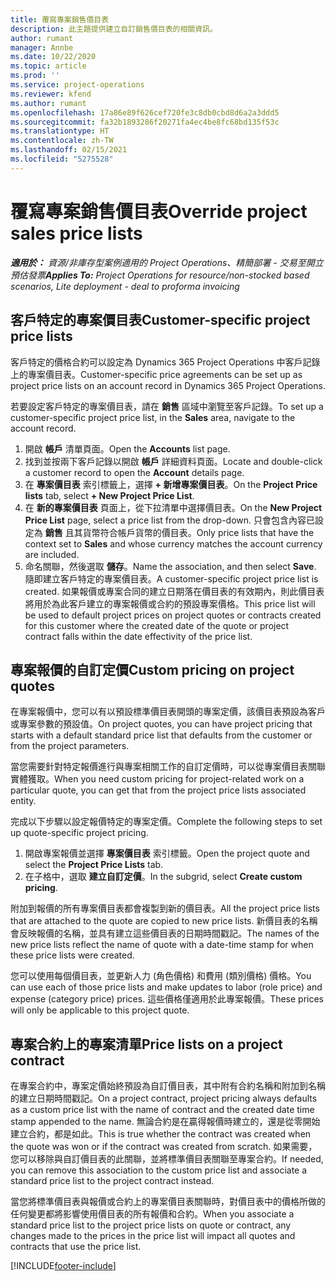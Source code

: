 ```yaml
---
title: 覆寫專案銷售價目表
description: 此主題提供建立自訂銷售價目表的相關資訊。
author: rumant
manager: Annbe
ms.date: 10/22/2020
ms.topic: article
ms.prod: ''
ms.service: project-operations
ms.reviewer: kfend
ms.author: rumant
ms.openlocfilehash: 17a86e89f626cef720fe3c8db0cbd8d6a2a3ddd5
ms.sourcegitcommit: fa32b1893286f20271fa4ec4be8fc68bd135f53c
ms.translationtype: HT
ms.contentlocale: zh-TW
ms.lasthandoff: 02/15/2021
ms.locfileid: "5275528"
---
```

# <a name="override-project-sales-price-lists"></a><span data-ttu-id="3abb6-103">覆寫專案銷售價目表</span><span class="sxs-lookup"><span data-stu-id="3abb6-103">Override project sales price lists</span></span>

<span data-ttu-id="3abb6-104">_**適用於：** 資源/非庫存型案例適用的 Project Operations、精簡部署 - 交易至開立預估發票_</span><span class="sxs-lookup"><span data-stu-id="3abb6-104">_**Applies To:** Project Operations for resource/non-stocked based scenarios, Lite deployment - deal to proforma invoicing_</span></span>

## <a name="customer-specific-project-price-lists"></a><span data-ttu-id="3abb6-105">客戶特定的專案價目表</span><span class="sxs-lookup"><span data-stu-id="3abb6-105">Customer-specific project price lists</span></span>

<span data-ttu-id="3abb6-106">客戶特定的價格合約可以設定為 Dynamics 365 Project Operations 中客戶記錄上的專案價目表。</span><span class="sxs-lookup"><span data-stu-id="3abb6-106">Customer-specific price agreements can be set up as project price lists on an account record in Dynamics 365 Project Operations.</span></span>

<span data-ttu-id="3abb6-107">若要設定客戶特定的專案價目表，請在 **銷售** 區域中瀏覽至客戶記錄。</span><span class="sxs-lookup"><span data-stu-id="3abb6-107">To set up a customer-specific project price list, in the **Sales** area, navigate to the account record.</span></span>

1. <span data-ttu-id="3abb6-108">開啟 **帳戶** 清單頁面。</span><span class="sxs-lookup"><span data-stu-id="3abb6-108">Open the **Accounts** list page.</span></span>
2. <span data-ttu-id="3abb6-109">找到並按兩下客戶記錄以開啟 **帳戶** 詳細資料頁面。</span><span class="sxs-lookup"><span data-stu-id="3abb6-109">Locate and double-click a customer record to open the **Account** details page.</span></span>
3. <span data-ttu-id="3abb6-110">在 **專案價目表** 索引標籤上，選擇 **+ 新增專案價目表**。</span><span class="sxs-lookup"><span data-stu-id="3abb6-110">On the **Project Price lists** tab, select **+ New Project Price List**.</span></span>
4. <span data-ttu-id="3abb6-111">在 **新的專案價目表** 頁面上，從下拉清單中選擇價目表。</span><span class="sxs-lookup"><span data-stu-id="3abb6-111">On the **New Project Price List** page, select a price list from the drop-down.</span></span> <span data-ttu-id="3abb6-112">只會包含內容已設定為 **銷售** 且其貨幣符合帳戶貨幣的價目表。</span><span class="sxs-lookup"><span data-stu-id="3abb6-112">Only price lists that have the context set to **Sales** and whose currency matches the account currency are included.</span></span>
5. <span data-ttu-id="3abb6-113">命名關聯，然後選取 **儲存**。</span><span class="sxs-lookup"><span data-stu-id="3abb6-113">Name the association, and then select **Save**.</span></span> <span data-ttu-id="3abb6-114">隨即建立客戶特定的專案價目表。</span><span class="sxs-lookup"><span data-stu-id="3abb6-114">A customer-specific project price list is created.</span></span> <span data-ttu-id="3abb6-115">如果報價或專案合同的建立日期落在價目表的有效期內，則此價目表將用於為此客戶建立的專案報價或合約的預設專案價格。</span><span class="sxs-lookup"><span data-stu-id="3abb6-115">This price list will be used to default project prices on project quotes or contracts created for this customer where the created date of the quote or project contract falls within the date effectivity of the price list.</span></span>

## <a name="custom-pricing-on-project-quotes"></a><span data-ttu-id="3abb6-116">專案報價的自訂定價</span><span class="sxs-lookup"><span data-stu-id="3abb6-116">Custom pricing on project quotes</span></span>

<span data-ttu-id="3abb6-117">在專案報價中，您可以有以預設標準價目表開頭的專案定價，該價目表預設為客戶或專案參數的預設值。</span><span class="sxs-lookup"><span data-stu-id="3abb6-117">On project quotes, you can have project pricing that starts with a default standard price list that defaults from the customer or from the project parameters.</span></span>

<span data-ttu-id="3abb6-118">當您需要針對特定報價進行與專案相關工作的自訂定價時，可以從專案價目表關聯實體獲取。</span><span class="sxs-lookup"><span data-stu-id="3abb6-118">When you need custom pricing for project-related work on a particular quote, you can get that from the project price lists associated entity.</span></span>

<span data-ttu-id="3abb6-119">完成以下步驟以設定報價特定的專案定價。</span><span class="sxs-lookup"><span data-stu-id="3abb6-119">Complete the following steps to set up quote-specific project pricing.</span></span>

1. <span data-ttu-id="3abb6-120">開啟專案報價並選擇 **專案價目表** 索引標籤。</span><span class="sxs-lookup"><span data-stu-id="3abb6-120">Open the project quote and select the **Project Price Lists** tab.</span></span>
2. <span data-ttu-id="3abb6-121">在子格中，選取 **建立自訂定價**。</span><span class="sxs-lookup"><span data-stu-id="3abb6-121">In the subgrid, select **Create custom pricing**.</span></span>

<span data-ttu-id="3abb6-122">附加到報價的所有專案價目表都會複製到新的價目表。</span><span class="sxs-lookup"><span data-stu-id="3abb6-122">All the project price lists that are attached to the quote are copied to new price lists.</span></span> <span data-ttu-id="3abb6-123">新價目表的名稱會反映報價的名稱，並具有建立這些價目表的日期時間戳記。</span><span class="sxs-lookup"><span data-stu-id="3abb6-123">The names of the new price lists reflect the name of quote with a date-time stamp for when these price lists were created.</span></span>

<span data-ttu-id="3abb6-124">您可以使用每個價目表，並更新人力 (角色價格) 和費用 (類別價格) 價格。</span><span class="sxs-lookup"><span data-stu-id="3abb6-124">You can use each of those price lists and make updates to labor (role price) and expense (category price) prices.</span></span> <span data-ttu-id="3abb6-125">這些價格僅適用於此專案報價。</span><span class="sxs-lookup"><span data-stu-id="3abb6-125">These prices will only be applicable to this project quote.</span></span>

## <a name="price-lists-on-a-project-contract"></a><span data-ttu-id="3abb6-126">專案合約上的專案清單</span><span class="sxs-lookup"><span data-stu-id="3abb6-126">Price lists on a project contract</span></span>

<span data-ttu-id="3abb6-127">在專案合約中，專案定價始終預設為自訂價目表，其中附有合約名稱和附加到名稱的建立日期時間戳記。</span><span class="sxs-lookup"><span data-stu-id="3abb6-127">On a project contract, project pricing always defaults as a custom price list with the name of contract and the created date time stamp appended to the name.</span></span> <span data-ttu-id="3abb6-128">無論合約是在贏得報價時建立的，還是從零開始建立合約，都是如此。</span><span class="sxs-lookup"><span data-stu-id="3abb6-128">This is true whether the contract was created when the quote was won or if the contract was created from scratch.</span></span> <span data-ttu-id="3abb6-129">如果需要，您可以移除與自訂價目表的此關聯，並將標準價目表關聯至專案合約。</span><span class="sxs-lookup"><span data-stu-id="3abb6-129">If needed, you can remove this association to the custom price list and associate a standard price list to the project contract instead.</span></span>

<span data-ttu-id="3abb6-130">當您將標準價目表與報價或合約上的專案價目表關聯時，對價目表中的價格所做的任何變更都將影響使用價目表的所有報價和合約。</span><span class="sxs-lookup"><span data-stu-id="3abb6-130">When you associate a standard price list to the project price lists on quote or contract, any changes made to the prices in the price list will impact all quotes and contracts that use the price list.</span></span>


[!INCLUDE[footer-include](../includes/footer-banner.md)]